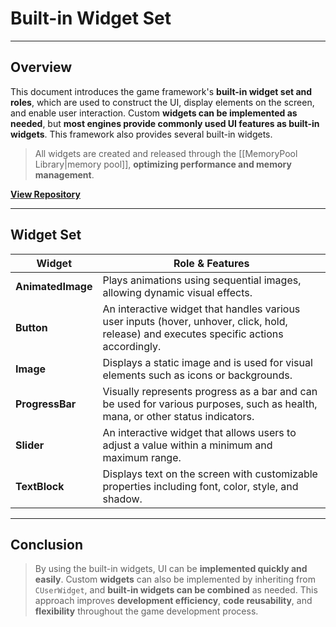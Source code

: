 # **Built-in Widget Set**
---
## **Overview**
This document introduces the game framework's **built-in widget set and roles**, which are used to construct the UI, display elements on the screen, and enable user interaction. Custom **widgets can be implemented as needed**, but **most engines provide commonly used UI features as built-in widgets**. This framework also provides several built-in widgets.

> All widgets are created and released through the [[MemoryPool Library|memory pool]], **optimizing performance and memory management**.

[**View Repository**](https://github.com/Woo95/SDL2_Game_Framework/tree/main/Template/Client/Include/Widget)

---
## **Widget Set**

| Widget            | Role & Features                                                                                                                          |
| ----------------- | ---------------------------------------------------------------------------------------------------------------------------------------- |
| **AnimatedImage** | Plays animations using sequential images, allowing dynamic visual effects.                                                               |
| **Button**        | An interactive widget that handles various user inputs (hover, unhover, click, hold, release) and executes specific actions accordingly. |
| **Image**         | Displays a static image and is used for visual elements such as icons or backgrounds.                                                    |
| **ProgressBar**   | Visually represents progress as a bar and can be used for various purposes, such as health, mana, or other status indicators.            |
| **Slider**        | An interactive widget that allows users to adjust a value within a minimum and maximum range.                                            |
| **TextBlock**     | Displays text on the screen with customizable properties including font, color, style, and shadow.                                       |

---
## **Conclusion**
> By using the built-in widgets, UI can be **implemented quickly and easily**. Custom **widgets** can also be implemented by inheriting from `CUserWidget`, and **built-in widgets can be combined** as needed. This approach improves **development efficiency**, **code reusability**, and **flexibility** throughout the game development process.